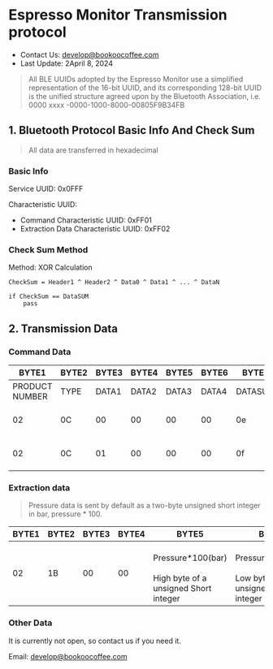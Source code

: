 # Espresso Monitor Transmission protocol
- Contact Us: develop@bookoocoffee.com
- Last Update: 2April 8, 2024
>  All BLE UUIDs adopted by the Espresso Monitor use a simplified representation of the 16-bit UUID, and its corresponding 128-bit UUID is the unified structure agreed upon by the Bluetooth Association, i.e. 0000 xxxx -0000-1000-8000-00805F9B34FB

## 1. Bluetooth Protocol Basic Info And Check Sum
> All data are transferred in hexadecimal

### Basic Info

Service UUID: 0x0FFF

Characteristic UUID:

- Command Characteristic UUID: 0xFF01
- Extraction Data Characteristic UUID: 0xFF02

### Check Sum Method

Method: XOR Calculation
```
CheckSum = Header1 ^ Header2 ^ Data0 ^ Data1 ^ ... ^ DataN

if CheckSum == DataSUM
    pass
```

## 2. Transmission Data

### Command Data

| BYTE1 | BYTE2 | BYTE3 | BYTE4 | BYTE5 | BYTE6 | BYTE7 | DESCRIPTION |
| ----------- | ----------- |----------- |----------- |----------- |----------- |----------- |----------- |
| PRODUCT NUMBER | TYPE | DATA1 | DATA2 | DATA3 | DATA4 | DATASUM |DESCRIPTION |
| 02 | 0C | 00 | 00 | 00 | 00 | 0e | Send a stop extraction command |
| 02 | 0C | 01 | 00 | 00 | 00 | 0f | Send a start extraction command |

### Extraction data
>Pressure data is sent by default as a two-byte unsigned short integer in bar, pressure * 100.

| BYTE1 | BYTE2 | BYTE3 | BYTE4 | BYTE5 | BYTE6 | BYTE7 | BYTE8 |BYTE9 |BYTE10 |DESCRIPTION |
| ----------- | ----------- |----------- |----------- |----------- |----------- |----------- |----------- |----------- |----------- |----------- |
| 02 | 1B | 00 | 00 | <br>Pressure*100(bar)  <br><br> High byte of a unsigned Short integer	 | <br>Pressure*100(bar)   <br><br> Low byte of a unsigned Short integer	 | Percentage of power remaining (%) |00 |00 |00 | Receives pressure data |

### Other Data

It is currently not open, so contact us if you need it.

Email: develop@bookoocoffee.com
